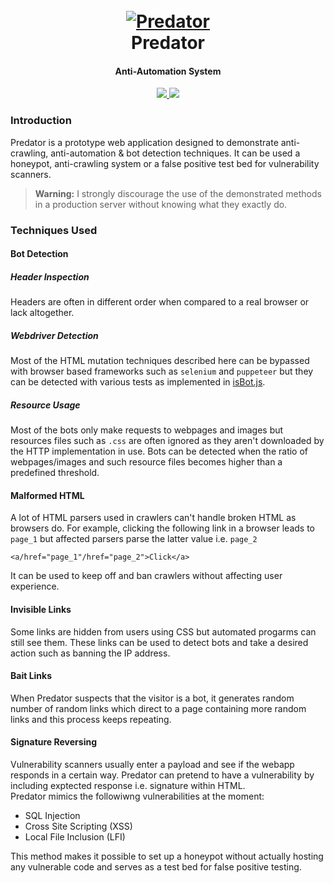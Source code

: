 <h1 align="center">
  <br>
  <a href="https://github.com/s0md3v/Predator"><img src="https://i.ibb.co/ZYSkfgy/logo.png" alt="Predator"></a>
  <br>
  Predator
  <br>
</h1>

<h4 align="center">Anti-Automation System</h4>

<p align="center">
  <a href="https://github.com/s0md3v/Predator/releases">
    <img src="https://img.shields.io/github/release/s0md3v/Predator.svg">
  </a>
  <a href="https://github.com/s0md3v/Predator/issues?q=is%3Aissue+is%3Aclosed">
      <img src="https://img.shields.io/github/issues-closed-raw/s0md3v/Predator.svg">
  </a>
</p>

### Introduction
Predator is a prototype web application designed to demonstrate anti-crawling, anti-automation & bot detection techniques.
It can be used a honeypot, anti-crawling system or a false positive test bed for vulnerability scanners.

> **Warning:** I strongly discourage the use of the demonstrated methods in a production server without knowing what they exactly do.

### Techniques Used

#### Bot Detection
##### Header Inspection
Headers are often in different order when compared to a real browser or lack altogether.
##### Webdriver Detection
Most of the HTML mutation techniques described here can be bypassed with browser based frameworks such as `selenium` and `puppeteer` but they can be detected with various tests as implemented in [isBot.js](https://github.com/s0md3v/Predator/blob/initial/js/isBot.js).
##### Resource Usage
Most of the bots only make requests to webpages and images but resources files such as `.css` are often ignored as they aren't downloaded by the HTTP implementation in use. Bots can be detected when the ratio of webpages/images and such resource files becomes higher than a predefined threshold.

#### Malformed HTML
A lot of HTML parsers used in crawlers can't handle broken HTML as browsers do. For example, clicking the following link in a browser leads to `page_1` but affected parsers parse the latter value i.e. `page_2`

`<a/href="page_1"/href="page_2">Click</a>`

It can be used to keep off and ban crawlers without affecting user experience.

#### Invisible Links
Some links are hidden from users using CSS but automated progarms can still see them. These links can be used to detect bots and
take a desired action such as banning the IP address.

#### Bait Links
When Predator suspects that the visitor is a bot, it generates random number of random links which direct to a page
containing more random links and this process keeps repeating.

#### Signature Reversing
Vulnerability scanners usually enter a payload and see if the webapp responds in a certain way. Predator can pretend
to have a vulnerability by including exptected response i.e. signature within HTML.\
Predator mimics the followiwng vulnerabilities at the moment:

- SQL Injection
- Cross Site Scripting (XSS)
- Local File Inclusion (LFI)

This method makes it possible to set up a honeypot without actually hosting any vulnerable code and serves as a test bed for false positive testing.

